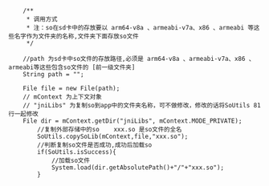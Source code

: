         /**
         * 调用方式
         * 注：so在sd卡中的存放要以 arm64-v8a 、armeabi-v7a、x86 、armeabi 等这些名字作为文件夹的名称,文件夹下面存放so文件
         */

        //path 为sd卡中so文件的存放路径,必须是 arm64-v8a 、armeabi-v7a、x86 、armeabi等这些包含so文件的 [前一级文件夹]
        String path = "";

        File file = new File(path);
        // mContext 为上下文对象
        // "jniLibs" 为复制so到app中的文件夹名称，可不做修改，修改的话将SoUtils 81 行一起修改
        File dir = mContext.getDir("jniLibs", mContext.MODE_PRIVATE);
            //复制外部存储中的so    xxx.so 是so文件的全名
            SoUtils.copySoLib(mContext,file,"xxx.so");
            //判断复制so文件是否成功,成功后加载so
            if(SoUtils.isSuccess){
                //加载so文件
                System.load(dir.getAbsolutePath()+"/"+"xxx.so");
            }
